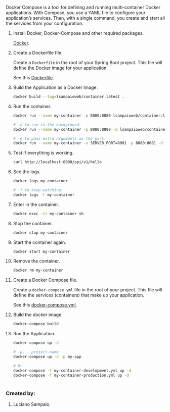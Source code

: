 Docker Compose is a tool for defining and running multi-container Docker applications. With Compose, you use a YAML file to configure your application’s services. Then, with a single command, you create and start all the services from your configuration.

1. Install Docker, Docker-Compose and other required packages.

    [Docker](docker.md).

1. Create a Dockerfile file.

    Create a `Dockerfile` in the root of your Spring Boot project. This file will define the Docker image for your application.

    See this [Dockerfile](../../../samples/06-container/Dockerfile).

1. Build the Application as a Docker Image.

    ```bash
    docker build --tag=lsampaioweb/container:latest .
    ```

1. Run the container.

    ```bash
    docker run --name my-container -p 8080:8080 lsampaioweb/container:latest

    # -d to run in the background.
    docker run --name my-container -p 8080:8080 -d lsampaioweb/container:latest

    # -e to pass extra arguments as the port.
    docker run --name my-container -e SERVER_PORT=8081 -p 8080:8081 -d lsampaioweb/container:latest
    ```

1. Test if everything is working.

    ```bash
    curl http://localhost:8080/api/v1/hello
    ```

1. See the logs.
    ```bash
    docker logs my-container

    # -f to keep watching.
    docker logs -f my-container
    ```

1. Enter in the container.
    ```bash
    docker exec -it my-container sh
    ```

1. Stop the container.
    ```bash
    docker stop my-container
    ```

1. Start the container again.
    ```bash
    docker start my-container
    ```

1. Remove the container.
    ```bash
    docker rm my-container
    ```

1. Create a Docker Compose file.

    Create a `docker-compose.yml` file in the root of your project. This file will define the services (containers) that make up your application.

    See this [docker-compose.yml](../../../samples/06-container/docker-compose.yml).

1. Build the docker image.
    ```bash
    docker-compose build
    ```

1. Run the Application.
    ```bash
    docker-compose up -d

    # -p, --project-name
    docker-compose up -d -p my-app

    # Or
    docker-compose -f my-container-development.yml up -d
    docker-compose -f my-container-production.yml up -d
    ```

#
### Created by:

1. Luciano Sampaio.
